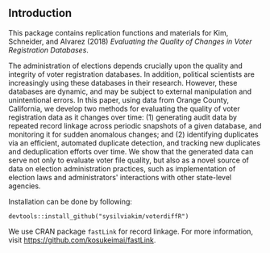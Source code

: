 ## Introduction

This package contains replication functions and materials for Kim, Schneider, and Alvarez (2018) *Evaluating the Quality of Changes in Voter Registration Databases*. 

The administration of elections depends crucially upon the quality and integrity of voter registration databases. In addition, political scientists  are increasingly using these databases in their research. However, these databases are dynamic, and may be subject to external manipulation and unintentional errors. In this paper, using data from Orange County, California, we develop two methods for evaluating the quality of voter registration data as it changes over time: (1) generating audit data by repeated record linkage across periodic snapshots of a given database, and monitoring it for sudden anomalous changes; and (2) identifying duplicates via an efficient, automated duplicate detection, and tracking new duplicates and deduplication efforts over time. We show that the generated data can serve not only to evaluate voter file quality, but also as a novel source of data on election administration practices, such as implementation of election laws and administrators' interactions with other state-level agencies.

Installation can be done by following:

```
devtools::install_github("sysilviakim/voterdiffR")
```

We use CRAN package `fastLink` for record linkage. For more information, visit https://github.com/kosukeimai/fastLink. 
